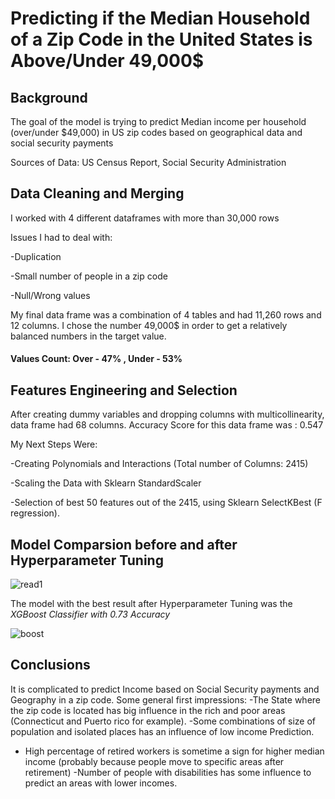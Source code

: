
# Predicting if the Median Household of a Zip Code in the United States is Above/Under 49,000$

## Background
The goal of the model is trying to predict Median income per household (over/under $49,000) in US zip codes based on geographical data and social security payments 

Sources of Data:
US Census Report, Social Security Administration

## Data Cleaning and Merging
I worked with 4 different dataframes with more than 30,000 rows

Issues I had to deal with:

-Duplication

-Small number of people in a zip code

-Null/Wrong values

My final data frame was a combination of 4 tables and had 11,260 rows and  12 columns. 
I chose the number 49,000$ in order to get a relatively balanced numbers in the target value.
#### Values Count: Over - 47% , Under - 53%

## Features Engineering and Selection
After creating dummy variables and dropping columns with multicollinearity, data frame had 68 columns. Accuracy Score for this data frame was : 0.547

My Next Steps Were:

-Creating Polynomials and Interactions (Total number of Columns: 2415)

-Scaling the Data with Sklearn StandardScaler

-Selection of best 50 features out of the 2415, using Sklearn SelectKBest (F regression).

## Model Comparsion before and after Hyperparameter Tuning


![read1](https://github.com/omerhakim/mod_3_project/blob/master/images/read1.png)

The model with the best result after Hyperparameter Tuning was the *XGBoost Classifier with 0.73 Accuracy*

![boost](https://github.com/omerhakim/mod_3_project/blob/master/images/Screen%20Shot%202019-05-17%20at%202.21.40%20PM.png)



## Conclusions
It is complicated to predict Income based on Social Security payments and Geography in a zip code. Some general first impressions:
-The State where the zip code is located has big influence in the rich and poor areas (Connecticut and Puerto rico for example). 
-Some combinations of size of population and isolated places has an influence of low income Prediction.
- High percentage of retired workers is sometime a sign for higher median income (probably because people move to specific areas after retirement)
-Number of people with disabilities has some influence to predict an areas with lower incomes.







